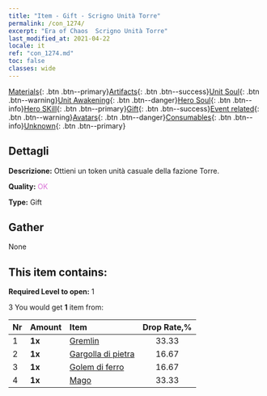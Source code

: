 ```yaml
---
title: "Item - Gift - Scrigno Unità Torre"
permalink: /con_1274/
excerpt: "Era of Chaos  Scrigno Unità Torre"
last_modified_at: 2021-04-22
locale: it
ref: "con_1274.md"
toc: false
classes: wide
---
```

 [Materials](/ItemsIT/){: .btn .btn--primary}[Artifacts](/ItemsIT/Artifacts/){: .btn .btn--success}[Unit Soul](/ItemsIT/UnitSoul/){: .btn .btn--warning}[Unit Awakening](/ItemsIT/UnitAwakening/){: .btn .btn--danger}[Hero Soul](/ItemsIT/HeroSoul/){: .btn .btn--info}[Hero SKill](/ItemsIT/HeroSkill/){: .btn .btn--primary}[Gift](/ItemsIT/Gift/){: .btn .btn--success}[Event related](/ItemsIT/Events/){: .btn .btn--warning}[Avatars](/ItemsIT/Avatars/){: .btn .btn--danger}[Consumables](/ItemsIT/Consumables/){: .btn .btn--info}[Unknown](/ItemsIT/Unknown/){: .btn .btn--primary}

## Dettagli
 **Descrizione:** Ottieni un token unità casuale della fazione Torre.

 **Quality:** <span style="color: #DA70D6">OK</span>

 **Type:** Gift

## Gather

  None

## This item contains:

 **Required Level to open:** 1

 3 You would get **1** item  from:

  | Nr | Amount |     Item    | Drop Rate,% |
  |:---|:-------|:------------|:---------:|
  | 1 |  **1x** | [Gremlin](/it/Items/unt_235/) | 33.33 | 
  | 2 |  **1x** | [Gargolla di pietra](/it/Items/unt_236/) | 16.67 | 
  | 3 |  **1x** | [Golem di ferro](/it/Items/unt_237/) | 16.67 | 
  | 4 |  **1x** | [Mago](/it/Items/unt_238/) | 33.33 | 

